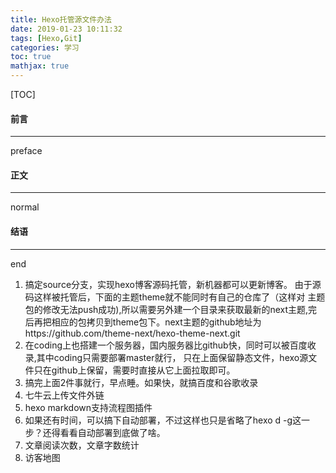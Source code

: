 ```yaml
---
title: Hexo托管源文件办法
date: 2019-01-23 10:11:32
tags: [Hexo,Git]
categories: 学习
toc: true
mathjax: true
---
```

[TOC]
#### 前言
---
preface
#### 正文
---
normal
#### 结语
---
end


1. 搞定source分支，实现hexo博客源码托管，新机器都可以更新博客。
由于源码这样被托管后，下面的主题theme就不能同时有自己的仓库了（这样对
主题包的修改无法push成功),所以需要另外建一个目录来获取最新的next主题,完后再把相应的包拷贝到theme包下。next主题的github地址为https://github.com/theme-next/hexo-theme-next.git
2. 在coding上也搭建一个服务器，国内服务器比github快，同时可以被百度收录,其中coding只需要部署master就行，
只在上面保留静态文件，hexo源文件只在github上保留，需要时直接从它上面拉取即可。
3. 搞完上面2件事就行，早点睡。如果快，就搞百度和谷歌收录
4. 七牛云上传文件外链
5. hexo markdown支持流程图插件
6. 如果还有时间，可以搞下自动部署，不过这样也只是省略了hexo d -g这一步？还得看看自动部署到底做了啥。
7. 文章阅读次数，文章字数统计
8. 访客地图

